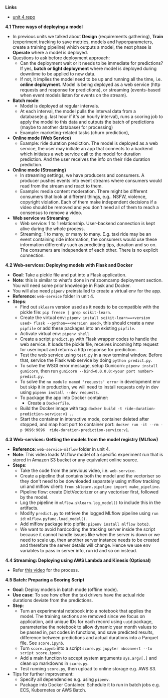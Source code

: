 **Links**
* [unit 4 repo](https://github.com/DataTalksClub/mlops-zoomcamp/tree/main/04-deployment)

**4.1 Three ways of deploying a model**
* In previous units we talked about **Design** (requirements gathering),  **Train** (experiment tracking to save metrics, models and hyperparameters, create a training pipeline) which outputs a model, the next phase is **Operate** where a model is deployed.
* Questions to ask before deployment approach:
    * Can the deployment wait or it needs to be immediate for predictions? If yes, **batch or light deployment** where model is deployed during downtime to be applied to new data.
    * If not, it implies the model need to be up and running all the time, i.e. **online deployment**. Model is being deployed as a web service (http requests and response for predictions), or streaming (events-based when event models listen for events on the stream). 
* **Batch mode**:
    * Model is deployed at regular intervals.
    * At each interval, the model pulls the interval data from a database(e.g. last hour if it's an hourly interval), runs a scoring job to apply the model to this data and outputs the batch of predictions (maybe to another database) for processing)
    * Example: marketing-related tasks (churn prediction), 
* **Online mode (Web Service)**    
    * Example: ride duration prediction. The model is deployed as a web service, the user may initiate an app that connects to a backend which initiates a web service call to the model for duration prediction. And the user receives the info on their ride duration prediction.
* **Online mode (Streaming)**
    * In streaming settings, we have producers and consumers. A producer pushes events into event streams where consumers would read from the stream and react to them.
    * Example: media content moderation. There might be different consumers that look at different things, e.g.. NSFW, violence, copyright violation. Each of them make independent decisions if a video should be removed and you don't need all of them to reach a consensus to remove a video.
* **Web service vs Streaming**
    * Web service: 1 to 1 relationship. User-backend connection is kept alive during the whole process.
    * Streaming: 1 to many, or many to many. E.g. taxi ride may be an event containing ride information, the consumers would use these information differently such as predicting tips, duration and so on. The consumers are independent of each other. There is no explicit connection.

**4.2 Web-services: Deploying models with Flask and Docker**
* **Goal**: Take a pickle file and put into a Flask application.    
* **Note**: this is similar to what's done in ml zoomcamp deployment section. You will need some prior knowledge in Flask and Docker.
* You will also need `pipenv` preinstalled to create a virtual env for the app.
* **Reference**: `web-service` folder in unit 4.
* **Steps**:
    * Find out `sklearn` version used as it needs to be compatible with the pickle file: `pip freeze | grep scikit-learn`.
    * Create the virtual env: `pipenv install scikit-learn==<version used> flask --python==<version used>`, this should create a new `pipfile` or add these packages into an existing `pipfile`.
    * Activate virtual env: `pipenv shell`.
    * Create a script `predict.py` with Flask wrapper codes to handle the web service. It loads the pickle file, receives incoming http request for user input and returns a http response for prediction.
    * Test the web service using `test.py` in a new terminal window. Before that, service the Flask web service by doing `python predict.py`.
    * To solve the WSGI error message, setup Gunicorn: `pipenv install gunicorn`, then run `gunicorn --bind=0.0.0.0:<your port number> predict.py`.
    * To solve the `no module named 'requests' error` in development env but skip it in production, we will need to install requests only in dev using `pipenv install --dev requests`.
    * To package the app into Docker container:
        * Create a `Dockerfile`.
    * Build the Docker image with tag: `docker build -t ride-duration-prediction-service:v1 .`.
    * Start the container in interactive mode, container deleted after stopped, and map host port to container port: `docker run -it --rm -p 9696:9696  ride-duration-prediction-service:v1`.

 **4.3 Web-services: Getting the models from the model registry (MLflow)**
 * **Reference**: `web-service-mlflow` folder in unit 4.
 * **Note**: This video loads MLflow model of a specific experiment run that is stored in Amazon S3 bucket or any equivalent online source.
 * **Steps**:
    * Take the code from the previous video, i.e. `web-service`.
    * Create a pipeline that contains both the model and the vectoriser so they don't need to be downloaded separately using mlflow tracking uri and mlflow client: `from sklearn.pipeline import make_pipeline`.
    * Pipeline flow: create DictVectorizer or any vectoriser first, followed by the model.
    * Log the pipeline in `mlflow.sklearn.log_model()` to include this in the artifacts.
    * Modify `predict.py` to retrieve the logged MLflow pipeline using `run id`: `mlflow.pyfunc.load_model()`.
    * Add mlflow package into pipfile: `pipenv install mlflow boto3`.
    * We want to avoid hardcoding the tracking server inside the script because it cannot handle issues like when the server is down or we need to scale up, then another server instance needs to be created and therefore the server details will change. Hence we use env variables to pass in server info, run id and so on instead.

**4.4 Streaming: Deploying using AWS Lambda and Kinesis (Optional)**
* Refer [this video](https://youtu.be/TCqr9HNcrsI?si=kkllG4BhwKEGwgJt) for the process.

**4.5 Batch: Preparing a Scoring Script**
* **Goal**: Deploy models in batch mode (offline mode).
* **Use case**: To see how often the taxi drivers have the actual ride durations deviate from the predictions.
* **Step**:
    * Turn an experimental notebook into a notebook that applies the model. The training sections are removed since we focus on application, add unique IDs for each record using `uuid` package, parameterise the notebook to allow dynamic year month values to be passed in, put codes in functions, and save predicted results, difference between predictions and actual durations into a Parquet file. See `score.ipynb`.
    * Turn `score.ipynb` into a script `score.py`: `jupyter nbconvert --to script score.ipynb`
    * Add a main function to accept system arguments `sys.argv[.]` and clean up markdowns in `score.py`.
    * Test running `score.py`, then upload to online storage e.g. AWS S3.
* Tips for further improvement:
    * Specify all dependencies e.g. using `pipenv`.
    * Package into Docker Container. Schedule it to run in batch jobs e.g. ECS, Kubernetes or AWS Batch.
